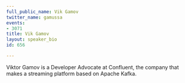 ```yaml
---
full_public_name: Vik Gamov
twitter_name: gamussa
events:
- 3071
title: Vik Gamov
layout: speaker_bio
id: 656

---
```

Viktor Gamov is a Developer Advocate at Confluent, the company that makes a streaming platform based on Apache Kafka.
